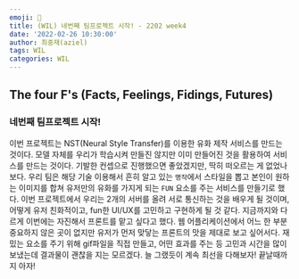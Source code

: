 ```yaml
---
emoji: 🧢
title: (WIL) 네번째 팀프로젝트 시작! - 2202 week4
date: '2022-02-26 10:30:00'
author: 최중재(aziel)
tags: WIL
categories: WIL
---
```


## The four F's (Facts, Feelings, Fidings, Futures)

### 네번째 팀프로젝트 시작!

이번 프로젝트는 NST(Neural Style Transfer)를 이용한 유화 제작 서비스를 만드는 것이다. 모델 자체를 우리가 학습시켜 만들진 않지만 이미 만들어진 것을 활용하여 서비스를 만드는 것이다. 기발한 컨셉으로 진행했으면 좋았겠지만, 딱히 떠오르는 게 없었나보다. 우리 팀은 해당 기술 이용해서 흔히 알고 있는 `명작`에서 스타일을 뽑고 본인이 원하는 이미지를 합쳐 유저만의 유화를 가지게 되는 `FUN` 요소를 주는 서비스를 만들기로 했다. 이번 프로젝트에서 우리는 2개의 서버를 올려 서로 통신하는 것을 배우게 될 것이며, 어떻게 유저 친화적이고, fun한 UI/UX를 고민하고 구현하게 될 것 같다. 지금까지와 다르게 이번에는 자진해서 프론트를 맡고 싶다고 했다. 웹 어플리케이션에서 어느 한 부분 중요하지 않은 곳이 없지만 유저가 먼저 맞닿는 프론트의 맛을 제대로 보고 싶어서다. 재밌는 요소를 주기 위해 gif파일을 직접 만들고, 어떤 효과를 주는 등 고민과 시간을 많이 보냈는데 결과물이 괜찮을 지는 모르겠다. 늘 그랬듯이 계속 최선을 다해보자! 끝날때까지 아자!

```toc

```
